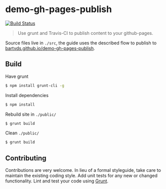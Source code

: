 # demo-gh-pages-publish

[![Build Status](https://secure.travis-ci.org/bartvds/demo-gh-pages-publish.png?branch=master)](http://travis-ci.org/bartvds/demo-gh-pages-publish)

> Use grunt and Travis-CI to publish content to your github-pages.

Source files live in `./src`, the guide uses the described flow to publish to [bartvds.github.io/demo-gh-pages-publish](http://bartvds.github.io/demo-gh-pages-publish).

## Build

Have grunt

````bash
$ npm install grunt-cli -g
````

Install dependencies

````bash
$ npm install
````

Rebuild site in `./public/`

````bash
$ grunt build
````

Clean `./public/`

````bash
$ grunt build
````


## Contributing

Contributions are very welcome. In lieu of a formal styleguide, take care to maintain the existing coding style. Add unit tests for any new or changed functionality. Lint and test your code using [Grunt](http://gruntjs.com/).

